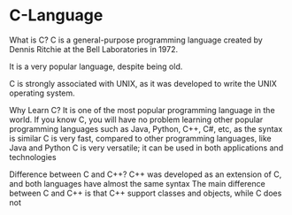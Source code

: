 # C-Language
What is C?
   C is a general-purpose programming language created by Dennis Ritchie at the Bell Laboratories in 1972.

   It is a very popular language, despite being old.

   C is strongly associated with UNIX, as it was developed to write the UNIX operating system.

Why Learn C?
   It is one of the most popular programming language in the world.
   If you know C, you will have no problem learning other popular programming languages such as Java, Python, C++, C#, etc, as the syntax is similar
   C is very fast, compared to other programming languages, like Java and Python
   C is very versatile; it can be used in both applications and technologies
   
   
Difference between C and C++?
   C++ was developed as an extension of C, and both languages have almost the same syntax
   The main difference between C and C++ is that C++ support classes and objects, while C does not


